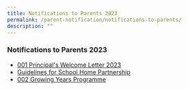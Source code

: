 ```yaml
---
title: Notifications to Parents 2023
permalink: /parent-notification/notifications-to-parents/
description: ""
---
```

### **Notifications to Parents 2023**

* [001 Principal's Welcome Letter 2023](/files/mntp1.pdf)
* [Guidelines for School Home Partnership](/files/mntp1a.pdf)
* [002 Growing Years Programme](/files/mntp2.pdf)